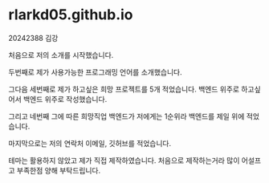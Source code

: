 # rlarkd05.github.io
20242388 김강

처음으로 저의 소개를 시작했습니다.

두번째로 제가 사용가능한 프로그래밍 언어를 소개했습니다.

그다음 세번째로 제가 하고싶은 희망 프로젝트를 5개 적었습니다. 백엔드 위주로 하고싶어서 백엔드 위주로 작성했습니다. 

그리고 네번째 그에 따른 희망직업 백엔드가 저에게는 1순위라 백엔드를 제일 위에 적었습니다. 

마지막으로는 저의 연락처 이메일, 깃허브를 적었습니다.

테마는 활용하지 않았고 제가 직접 제작하였습니다. 처음으로 제작하는거라 많이 어설프고 부족한점 양해 부탁드립니다.
